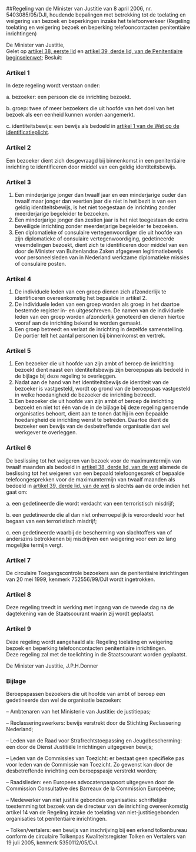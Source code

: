 <meta http-equiv='Content-Type' content='text/html; charset=utf-8' />

##Regeling van de Minister van Justitie van 8 april 2006, nr. 5403085/05/DJI, houdende bepalingen met betrekking tot de toelating en weigering van bezoek en beperkingen inzake het telefoonverkeer (Regeling toelating en weigering bezoek en beperking telefooncontacten penitentiaire inrichtingen)

De Minister van Justitie,  
Gelet op [artikel 38, eerste lid](../../../../../../../../../../../wet/penitentiaire/beginselenwet/BWBR0009709/README.md) en [artikel 39, derde lid, van de Penitentiaire beginselenwet](../../../../../../../../../../../wet/penitentiaire/beginselenwet/BWBR0009709/README.md);
Besluit:    

### Artikel  1  

In deze regeling wordt verstaan onder: 

a. bezoeker: een persoon die de inrichting bezoekt.  

b. groep: twee of meer bezoekers die uit hoofde van het doel van het bezoek als een eenheid kunnen worden aangemerkt.  

c. identiteitsbewijs: een bewijs als bedoeld in [artikel 1 van de Wet op de identificatieplicht](../../../../../../../../../../../wet/wet/op/de/identificatieplicht/BWBR0006297/README.md).    

### Artikel  2  

Een bezoeker dient zich desgevraagd bij binnenkomst in een penitentiaire inrichting te identificeren door middel van een geldig identiteitsbewijs.  

### Artikel  3  

1.  Een minderjarige jonger dan twaalf jaar en een minderjarige ouder dan twaalf maar jonger dan veertien jaar die niet in het bezit is van een geldig identiteitsbewijs, is het niet toegestaan de inrichting zonder meerderjarige begeleider te bezoeken.   
2.  Een minderjarige jonger dan zestien jaar is het niet toegestaan de extra beveiligde inrichting zonder meerderjarige begeleider te bezoeken.   
3.  Een diplomatieke of consulaire vertegenwoordiger die uit hoofde van zijn diplomatieke of consulaire vertegenwoordiging, gedetineerde vreemdelingen bezoekt, dient zich te identificeren door middel van een door de Minister van Buitenlandse Zaken afgegeven legitimatiebewijs voor personeelsleden van in Nederland werkzame diplomatieke missies of consulaire posten.   

### Artikel  4  

1.  De individuele leden van een groep dienen zich afzonderlijk te identificeren overeenkomstig het bepaalde in artikel 2.   
2.  De individuele leden van een groep worden als groep in het daartoe bestemde register in- en uitgeschreven. De namen van de individuele leden van een groep worden afzonderlijk genoteerd en dienen hiertoe vooraf aan de inrichting bekend te worden gemaakt.   
3.  Een groep betreedt en verlaat de inrichting in dezelfde samenstelling. De portier telt het aantal personen bij binnenkomst en vertrek.   

### Artikel  5  

1.  Een bezoeker die uit hoofde van zijn ambt of beroep de inrichting bezoekt dient naast een identiteitsbewijs zijn beroepspas als bedoeld in de bijlage bij deze regeling te overleggen.   
2.  Nadat aan de hand van het identiteitsbewijs de identiteit van de bezoeker is vastgesteld, wordt op grond van de beroepspas vastgesteld in welke hoedanigheid de bezoeker de inrichting betreedt.   
3.  Een bezoeker die uit hoofde van zijn ambt of beroep de inrichting bezoekt en niet tot één van de in de bijlage bij deze regeling genoemde organisaties behoort, dient aan te tonen dat hij in een bepaalde hoedanigheid de inrichting wenst te betreden. Daartoe dient de bezoeker een bewijs van de desbetreffende organisatie dan wel werkgever te overleggen.   

### Artikel  6  

De beslissing tot het weigeren van bezoek voor de maximumtermijn van twaalf maanden als bedoeld in [artikel 38, derde lid, van de wet](../../../../../../../../../../../wet/penitentiaire/beginselenwet/BWBR0009709/README.md) alsmede de beslissing tot het weigeren van een bepaald telefoongesprek of bepaalde telefoongesprekken voor de maximumtermijn van twaalf maanden als bedoeld in [artikel 39, derde lid, van de wet](../../../../../../../../../../../wet/penitentiaire/beginselenwet/BWBR0009709/README.md) is slechts aan de orde indien het gaat om: 

a. een gedetineerde die wordt verdacht van een terroristisch misdrijf;  

b. een gedetineerde die al dan niet onherroepelijk is veroordeeld voor het begaan van een terroristisch misdrijf;  

c. een gedetineerde waarbij de bescherming van slachtoffers van of anderszins betrokkenen bij misdrijven een weigering voor een zo lang mogelijke termijn vergt.    

### Artikel  7  

De circulaire Toegangscontrole bezoekers aan de penitentiaire inrichtingen van 20 mei 1999, kenmerk 752556/99/DJI wordt ingetrokken.  

### Artikel  8  

Deze regeling treedt in werking met ingang van de tweede dag na de dagtekening van de Staatscourant waarin zij wordt geplaatst.  

### Artikel  9  

Deze regeling wordt aangehaald als: Regeling toelating en weigering bezoek en beperking telefooncontacten penitentiaire inrichtingen.  
Deze regeling zal met de toelichting in de Staatscourant worden geplaatst.  

De 
Minister van Justitie, 
J.P.H.Donner  

### Bijlage  

Beroepspassen bezoekers die uit hoofde van ambt of beroep een gedetineerde dan wel de organisatie bezoeken: 

– Ambtenaren van het Ministerie van Justitie: de justitiepas;  

– Reclasseringswerkers: bewijs verstrekt door de Stichting Reclassering Nederland;  

– Leden van de Raad voor Strafrechtstoepassing en Jeugdbescherming: een door de Dienst Justitiële Inrichtingen uitgegeven bewijs;  

– Leden van de Commissies van Toezicht: er bestaat geen specifieke pas voor leden van de Commissie van Toezicht. Zo gewenst kan door de desbetreffende inrichting een beroepspasje verstrekt worden;  

– Raadslieden: een Europees advocatenpaspoort uitgegeven door de Commission Consultative des Barreaux de la Commission Europeène;  

– Medewerker van niet justitie gebonden organisaties: schriftelijke toestemming tot bezoek van de directeur van de inrichting overeenkomstig artikel 14 van de Regeling inzake de toelating van niet-justitiegebonden organisaties tot penitentiaire inrichtingen.  

– Tolken/vertalers: een bewijs van inschrijving bij een erkend tolkenbureau conform de circulaire Tolkenpas Kwaliteitsregister Tolken en Vertalers van 19 juli 2005, kenmerk 5350112/05/DJI.   

